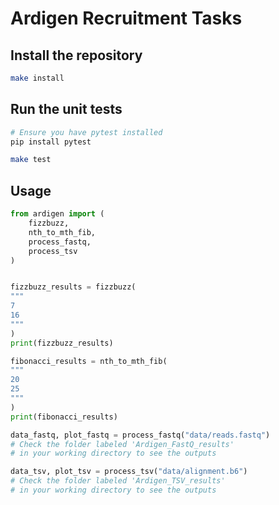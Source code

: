 # Ardigen Recruitment Tasks

## Install the repository

```bash
make install
```

## Run the unit tests

```bash
# Ensure you have pytest installed
pip install pytest

make test
```

## Usage

```py
from ardigen import (
    fizzbuzz,
    nth_to_mth_fib,
    process_fastq,
    process_tsv
)


fizzbuzz_results = fizzbuzz(
"""
7
16
"""
)
print(fizzbuzz_results)

fibonacci_results = nth_to_mth_fib(
"""
20
25
"""
)
print(fibonacci_results)

data_fastq, plot_fastq = process_fastq("data/reads.fastq")
# Check the folder labeled 'Ardigen_FastQ_results'
# in your working directory to see the outputs

data_tsv, plot_tsv = process_tsv("data/alignment.b6")
# Check the folder labeled 'Ardigen_TSV_results'
# in your working directory to see the outputs
```
